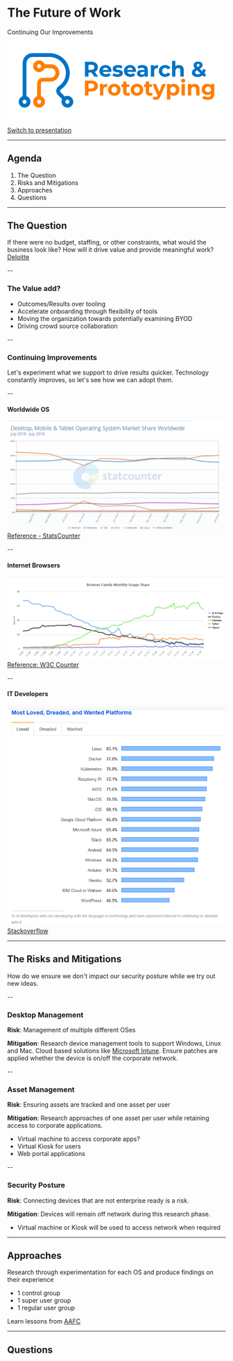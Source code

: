 # The Future of Work
Continuing Our Improvements 

![IT Research and Prototyping](https://github.com/sara-sabr/ITResearch-Prototyping/raw/master/assets/img/RP_Logo_Wordmark-EN.png)

[Switch to presentation](https://sara-sabr.github.io/util-presentation/presentation.html?gh-scope=sara-sabr/ITResearch-Prototyping&gh-file=topics/devices/presentation.md)

---

## Agenda

1. The Question
2. Risks and Mitigations
3. Approaches
4. Questions

---

## The Question

If there were no budget, staffing, or other constraints, what would the business look like? How will it drive value and provide meaningful work?  
[Deloitte](https://www2.deloitte.com/insights/us/en/focus/technology-and-the-future-of-work/tech-leaders-reimagining-work-workforce-workplace.html?id=us:2el:3lk:4di_gl:5eng:6di&range=4/207/3/1/3/43/84/0:1,4/207/3/1/3/43/84/0:145)

--

### The Value add?

- Outcomes/Results over tooling
- Accelerate onboarding through flexibility of tools
- Moving the organization towards potentially examining BYOD
- Driving crowd source collaboration

--

### Continuing Improvements

Let's experiment what we support to drive results quicker. Technology constantly improves, so let's see how we can adopt them.

--

#### Worldwide OS

![OS Stat](https://github.com/sara-sabr/ITResearch-Prototyping/raw/master/topics/devices/assets/os-2019-07.png)  
[Reference - StatsCounter](https://gs.statcounter.com/os-market-share/desktop-mobile-tablet/worldwide/#monthly-201807-201907)

--

#### Internet Browsers

![Browser Stat](https://github.com/sara-sabr/ITResearch-Prototyping/raw/master/topics/devices/assets/browsers-2019-07.png)  
[Reference: W3C Counter](https://www.w3counter.com/trends)

--

#### IT Developers

![Most Loved Environment](https://github.com/sara-sabr/ITResearch-Prototyping/raw/master/topics/devices/assets/2019-stackoverflow-dev.png)  
[Stackoverflow](https://insights.stackoverflow.com/survey/2019/#technology-_-most-loved-dreaded-and-wanted-platforms)

---

## The Risks and Mitigations

How do we ensure we don't impact our security posture while we try out new ideas.

--

### Desktop Management

**Risk**: Management of multiple different OSes

**Mitigation**: Research device management tools to support Windows, Linux and Mac. Cloud based solutions like [Microsoft Intune](https://www.microsoft.com/en-us/microsoft-365/enterprise-mobility-security/microsoft-intune). Ensure patches are applied whether the device is on/off the corporate network.

--

### Asset Management

**Risk**: Ensuring assets are tracked and one asset per user

**Mitigation**: Research approaches of one asset per user while retaining access to corporate applications.
- Virtual machine to access corporate apps?
- Virtual Kiosk for users
- Web portal applications

--

### Security Posture

**Risk**: Connecting devices that are not enterprise ready is a risk.

**Mitigation**: Devices will remain off network during this research phase.
- Virtual machine or Kiosk will be used to access network when required

---

## Approaches

Research through experimentation for each OS and produce findings on their experience
- 1 control group
- 1 super user group
- 1 regular user group

Learn lessons from [AAFC](https://gcconnex.gc.ca/file/download/24621373)

---

## Questions

